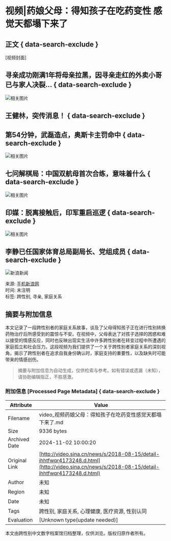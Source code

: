 # 视频|药娘父母：得知孩子在吃药变性 感觉天都塌下来了

## 正文 { data-search-exclude }


[视频封面]

## 寻亲成功刚满1年将母亲拉黑，因寻亲走红的外卖小哥已与家人决裂… { data-search-exclude }

![相关图片](https://z7.sinaimg.cn/auto/crop?img=https%3A%2F%2Fn.sinaimg.cn%2Fvmsri%2Forj480%2Fe32129dfly1hv7tmbskjbj20u01417fi.jpg&size=230_154)

## 王健林，突传消息！ { data-search-exclude }

## 第54分钟，武磊造点，奥斯卡主罚命中 { data-search-exclude }

![相关图片](https://z7.sinaimg.cn/auto/crop?img=https%3A%2F%2Fn.sinaimg.cn%2Fvmsri%2Forj480%2F6b1fcd52ly1hv7zupr9wyj21hc0u0mz2.jpg&size=230_154)

## 七问解棋局：中国双航母首次合练，意味着什么 { data-search-exclude }

![相关图片](https://z4.sinaimg.cn/auto/crop?img=https%3A%2F%2Fn.sinaimg.cn%2Fnews%2Ftransform%2F117%2Fw550h367%2F20241101%2F5f07-8824fa8a9d77223f05e1d10a98546c91.png&size=230_154)

## 印媒：脱离接触后，印军重启巡逻 { data-search-exclude }

![相关图片](https://z5.sinaimg.cn/auto/crop?img=https%3A%2F%2Fn.sinaimg.cn%2Fvmsri%2Forj480%2F001Q55EZgy1hv7vlkg26wj60u01hc0yh02.jpg&size=230_154)

## 李静已任国家体育总局副局长、党组成员 { data-search-exclude }

![新浪新闻](https://n.sinaimg.cn/default/80905340/20200331/sinalogo.png)

来源: [手机新浪网](https://news.sina.com.cn/)  
时间: 未注明  
标签: 跨性别, 寻亲, 家庭关系

## 摘要与附加信息

<!-- tcd_abstract -->
本文记录了一段跨性别者的家庭关系故事，谈及了父母得知孩子正在进行性别转换药物治疗后所感受到的震惊与不安。在视频中，父母表达了对孩子选择的困惑和难以接受的情感反应，同时也反映出现实生活中许多跨性别者在转变过程中所遭遇的家庭孤立和社会压力。这段视频为我们提供了一个关于跨性别者家庭关系的深刻视角，揭示了跨性别者在追求自我身份确认时，家庭支持的重要性，以及缺失时可能带来的情感创伤。
<!-- tcd_abstract_end -->

> 摘要与附加信息为自动生成，仅供检索与参考。如有错误或遗漏（未知），请协助编辑指正，不胜感激。

### 附加信息 [Processed Page Metadata] { data-search-exclude }

| Attribute       | Value                                  |
|-----------------|----------------------------------------|
| Filename        | video_视频药娘父母：得知孩子在吃药变性感觉天都塌下来了.md                             |
| Size            | 9336 bytes                           |
| Archived Date   | 2024-11-02 10:00:20                             |
| Original Link   | [http://video.sina.cn/news/s/2018-08-15/detail-ihhtfwqr4173248.d.html](http://video.sina.cn/news/s/2018-08-15/detail-ihhtfwqr4173248.d.html)                       |
| Author          | 未知                               |
| Region          | 未知                               |
| Date            | 未知                                 |
| Tags            | 跨性别, 家庭关系, 心理健康, 医疗资源, 性别认同                                 |
| Evaluation            | [Unknown type(update needed)]                                 |
<!-- tcd_table_end -->

本文由跨性别中文数字档案馆归档整理，仅供浏览。版权归原作者所有。

